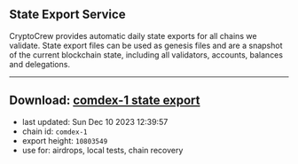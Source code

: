 ## State Export Service
CryptoCrew provides automatic daily state exports for all chains we validate. State export files can be used as genesis files and are a snapshot of the current blockchain state, including all validators, accounts, balances and delegations.

---
**Download: [comdex-1 state export](https://dl.ccvalidators.com/SERVICE/comdex/comdex-1_export_10803549.json)**
---

- last updated: Sun Dec 10 2023 12:39:57
- chain id: `comdex-1`
- export height: `10803549`
- use for: airdrops, local tests, chain recovery
